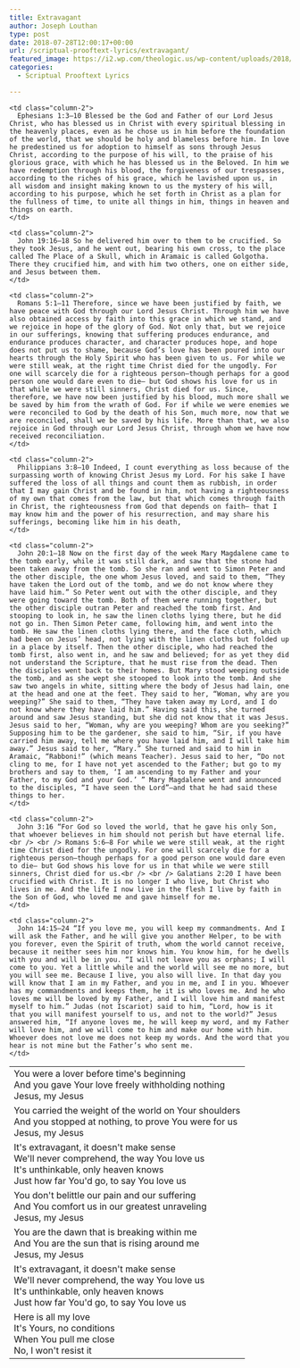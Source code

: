 ```yaml
---
title: Extravagant
author: Joseph Louthan
type: post
date: 2018-07-28T12:00:17+00:00
url: /scriptual-prooftext-lyrics/extravagant/
featured_image: https://i2.wp.com/theologic.us/wp-content/uploads/2018/07/maxresdefault.jpg?resize=825%2C510
categories:
  - Scriptual Prooftext Lyrics

---
```

<table id="tablepress-20180728" class="tablepress tablepress-id-20180728">
  <tr class="row-1">
    <td class="column-1">
      You were a lover before time's beginning<br /> And you gave Your love freely withholding nothing<br /> Jesus, my Jesus
    </td>
    
    <td class="column-2">
      Ephesians 1:3–10 Blessed be the God and Father of our Lord Jesus Christ, who has blessed us in Christ with every spiritual blessing in the heavenly places, even as he chose us in him before the foundation of the world, that we should be holy and blameless before him. In love he predestined us for adoption to himself as sons through Jesus Christ, according to the purpose of his will, to the praise of his glorious grace, with which he has blessed us in the Beloved. In him we have redemption through his blood, the forgiveness of our trespasses, according to the riches of his grace, which he lavished upon us, in all wisdom and insight making known to us the mystery of his will, according to his purpose, which he set forth in Christ as a plan for the fullness of time, to unite all things in him, things in heaven and things on earth.
    </td>
  </tr>
  
  <tr class="row-2">
    <td class="column-1">
      You carried the weight of the world on Your shoulders<br /> And you stopped at nothing, to prove You were for us<br /> Jesus, my Jesus
    </td>
    
    <td class="column-2">
      John 19:16–18 So he delivered him over to them to be crucified. So they took Jesus, and he went out, bearing his own cross, to the place called The Place of a Skull, which in Aramaic is called Golgotha. There they crucified him, and with him two others, one on either side, and Jesus between them.
    </td>
  </tr>
  
  <tr class="row-3">
    <td class="column-1">
      It's extravagant, it doesn't make sense<br /> We'll never comprehend, the way You love us<br /> It's unthinkable, only heaven knows<br /> Just how far You'd go, to say You love us
    </td>
    
    <td class="column-2">
      Romans 5:1–11 Therefore, since we have been justified by faith, we have peace with God through our Lord Jesus Christ. Through him we have also obtained access by faith into this grace in which we stand, and we rejoice in hope of the glory of God. Not only that, but we rejoice in our sufferings, knowing that suffering produces endurance, and endurance produces character, and character produces hope, and hope does not put us to shame, because God’s love has been poured into our hearts through the Holy Spirit who has been given to us. For while we were still weak, at the right time Christ died for the ungodly. For one will scarcely die for a righteous person—though perhaps for a good person one would dare even to die— but God shows his love for us in that while we were still sinners, Christ died for us. Since, therefore, we have now been justified by his blood, much more shall we be saved by him from the wrath of God. For if while we were enemies we were reconciled to God by the death of his Son, much more, now that we are reconciled, shall we be saved by his life. More than that, we also rejoice in God through our Lord Jesus Christ, through whom we have now received reconciliation.
    </td>
  </tr>
  
  <tr class="row-4">
    <td class="column-1">
      You don't belittle our pain and our suffering<br /> And You comfort us in our greatest unraveling<br /> Jesus, my Jesus
    </td>
    
    <td class="column-2">
      Philippians 3:8–10 Indeed, I count everything as loss because of the surpassing worth of knowing Christ Jesus my Lord. For his sake I have suffered the loss of all things and count them as rubbish, in order that I may gain Christ and be found in him, not having a righteousness of my own that comes from the law, but that which comes through faith in Christ, the righteousness from God that depends on faith— that I may know him and the power of his resurrection, and may share his sufferings, becoming like him in his death,
    </td>
  </tr>
  
  <tr class="row-5">
    <td class="column-1">
      You are the dawn that is breaking within me<br /> And You are the sun that is rising around me<br /> Jesus, my Jesus
    </td>
    
    <td class="column-2">
      John 20:1–18 Now on the first day of the week Mary Magdalene came to the tomb early, while it was still dark, and saw that the stone had been taken away from the tomb. So she ran and went to Simon Peter and the other disciple, the one whom Jesus loved, and said to them, “They have taken the Lord out of the tomb, and we do not know where they have laid him.” So Peter went out with the other disciple, and they were going toward the tomb. Both of them were running together, but the other disciple outran Peter and reached the tomb first. And stooping to look in, he saw the linen cloths lying there, but he did not go in. Then Simon Peter came, following him, and went into the tomb. He saw the linen cloths lying there, and the face cloth, which had been on Jesus’ head, not lying with the linen cloths but folded up in a place by itself. Then the other disciple, who had reached the tomb first, also went in, and he saw and believed; for as yet they did not understand the Scripture, that he must rise from the dead. Then the disciples went back to their homes. But Mary stood weeping outside the tomb, and as she wept she stooped to look into the tomb. And she saw two angels in white, sitting where the body of Jesus had lain, one at the head and one at the feet. They said to her, “Woman, why are you weeping?” She said to them, “They have taken away my Lord, and I do not know where they have laid him.” Having said this, she turned around and saw Jesus standing, but she did not know that it was Jesus. Jesus said to her, “Woman, why are you weeping? Whom are you seeking?” Supposing him to be the gardener, she said to him, “Sir, if you have carried him away, tell me where you have laid him, and I will take him away.” Jesus said to her, “Mary.” She turned and said to him in Aramaic, “Rabboni!” (which means Teacher). Jesus said to her, “Do not cling to me, for I have not yet ascended to the Father; but go to my brothers and say to them, ‘I am ascending to my Father and your Father, to my God and your God.’ ” Mary Magdalene went and announced to the disciples, “I have seen the Lord”—and that he had said these things to her.
    </td>
  </tr>
  
  <tr class="row-6">
    <td class="column-1">
      It's extravagant, it doesn't make sense<br /> We'll never comprehend, the way You love us<br /> It's unthinkable, only heaven knows<br /> Just how far You'd go, to say You love us
    </td>
    
    <td class="column-2">
      John 3:16 “For God so loved the world, that he gave his only Son, that whoever believes in him should not perish but have eternal life.<br /> <br /> Romans 5:6–8 For while we were still weak, at the right time Christ died for the ungodly. For one will scarcely die for a righteous person—though perhaps for a good person one would dare even to die— but God shows his love for us in that while we were still sinners, Christ died for us.<br /> <br /> Galatians 2:20 I have been crucified with Christ. It is no longer I who live, but Christ who lives in me. And the life I now live in the flesh I live by faith in the Son of God, who loved me and gave himself for me.
    </td>
  </tr>
  
  <tr class="row-7">
    <td class="column-1">
      Here is all my love<br /> It's Yours, no conditions<br /> When You pull me close<br /> No, I won't resist it
    </td>
    
    <td class="column-2">
      John 14:15–24 “If you love me, you will keep my commandments. And I will ask the Father, and he will give you another Helper, to be with you forever, even the Spirit of truth, whom the world cannot receive, because it neither sees him nor knows him. You know him, for he dwells with you and will be in you. “I will not leave you as orphans; I will come to you. Yet a little while and the world will see me no more, but you will see me. Because I live, you also will live. In that day you will know that I am in my Father, and you in me, and I in you. Whoever has my commandments and keeps them, he it is who loves me. And he who loves me will be loved by my Father, and I will love him and manifest myself to him.” Judas (not Iscariot) said to him, “Lord, how is it that you will manifest yourself to us, and not to the world?” Jesus answered him, “If anyone loves me, he will keep my word, and my Father will love him, and we will come to him and make our home with him. Whoever does not love me does not keep my words. And the word that you hear is not mine but the Father’s who sent me.
    </td>
  </tr>
</table>

<!-- #tablepress-20180728 from cache -->